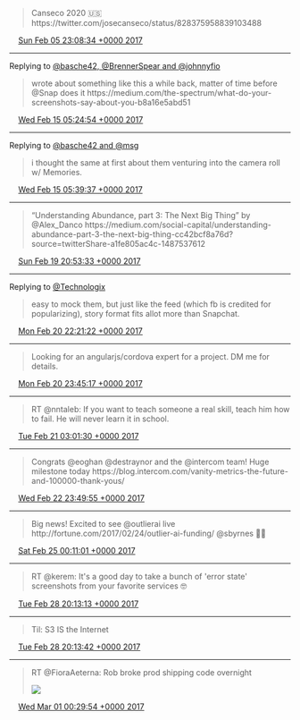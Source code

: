 > Canseco 2020 🇺🇸 https://twitter\.com/josecanseco/status/828375958839103488

<img src="../../media/tweet.ico" width="12" /> [Sun Feb 05 23:08:34 +0000 2017](https://twitter.com/adambreckler/status/828379821335916544)

----

Replying to [@basche42, @BrennerSpear and @johnnyfio](https://twitter.com/basche42/status/831726345818288129)

> wrote about something like this a while back, matter of time before @Snap does it https://medium\.com/the\-spectrum/what\-do\-your\-screenshots\-say\-about\-you\-b8a16e5abd51

<img src="../../media/tweet.ico" width="12" /> [Wed Feb 15 05:24:54 +0000 2017](https://twitter.com/adambreckler/status/831736020492234758)

----

Replying to [@basche42 and @msg](https://twitter.com/basche42/status/831738235655221248)

> i thought the same at first about them venturing into the camera roll w/ Memories\.

<img src="../../media/tweet.ico" width="12" /> [Wed Feb 15 05:39:37 +0000 2017](https://twitter.com/adambreckler/status/831739721407672324)

----

> “Understanding Abundance, part 3: The Next Big Thing” by @Alex\_Danco https://medium\.com/social\-capital/understanding\-abundance\-part\-3\-the\-next\-big\-thing\-cc42bcf8a76d?source\=twitterShare\-a1fe805ac4c\-1487537612

<img src="../../media/tweet.ico" width="12" /> [Sun Feb 19 20:53:33 +0000 2017](https://twitter.com/adambreckler/status/833419274588811265)

----

Replying to [@Technologix](https://twitter.com/YoucefHQ/status/833799862726451200)

> easy to mock them, but just like the feed \(which fb is credited for popularizing\), story format fits allot more than Snapchat\.

<img src="../../media/tweet.ico" width="12" /> [Mon Feb 20 22:21:22 +0000 2017](https://twitter.com/adambreckler/status/833803761793392640)

----

> Looking for an angularjs/cordova expert for a project\. DM me for details\.

<img src="../../media/tweet.ico" width="12" /> [Mon Feb 20 23:45:17 +0000 2017](https://twitter.com/adambreckler/status/833824880906768385)

----

> RT @nntaleb: If you want to teach someone a real skill, teach him how to fail\. He will never learn it in school\.

<img src="../../media/tweet.ico" width="12" /> [Tue Feb 21 03:01:30 +0000 2017](https://twitter.com/adambreckler/status/833874260145762304)

----

> Congrats @eoghan @destraynor and the @intercom team\! Huge milestone today https://blog\.intercom\.com/vanity\-metrics\-the\-future\-and\-100000\-thank\-yous/

<img src="../../media/tweet.ico" width="12" /> [Wed Feb 22 23:49:55 +0000 2017](https://twitter.com/adambreckler/status/834550821496905728)

----

> Big news\! Excited to see @outlierai live http://fortune\.com/2017/02/24/outlier\-ai\-funding/ @sbyrnes 🙌🏻

<img src="../../media/tweet.ico" width="12" /> [Sat Feb 25 00:11:01 +0000 2017](https://twitter.com/adambreckler/status/835280905845395457)

----

> RT @kerem: It's a good day to take a bunch of 'error state' screenshots from your favorite services 🤓

<img src="../../media/tweet.ico" width="12" /> [Tue Feb 28 20:13:13 +0000 2017](https://twitter.com/adambreckler/status/836670613959815169)

----

> Til: S3 IS the Internet

<img src="../../media/tweet.ico" width="12" /> [Tue Feb 28 20:13:42 +0000 2017](https://twitter.com/adambreckler/status/836670735372300288)

----

> RT @FioraAeterna: Rob broke prod shipping code overnight 
> 
> ![](../../media/836735210725249027-C5yUurqVUAA6RxG.jpg)

<img src="../../media/tweet.ico" width="12" /> [Wed Mar 01 00:29:54 +0000 2017](https://twitter.com/adambreckler/status/836735210725249027)